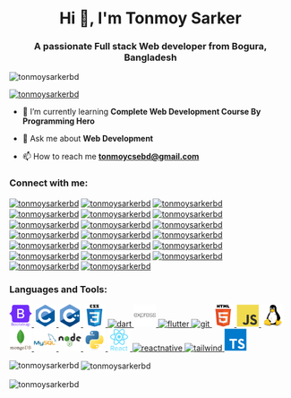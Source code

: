 <h1 align="center">Hi 👋, I'm Tonmoy Sarker</h1>
<h3 align="center">A passionate Full stack Web developer from Bogura, Bangladesh</h3>

<p align="left"> <img src="https://komarev.com/ghpvc/?username=tonmoysarkerbd&label=Profile%20views&color=0e75b6&style=flat" alt="tonmoysarkerbd" /> </p>

<p align="left"> <a href="https://github.com/ryo-ma/github-profile-trophy"><img src="https://github-profile-trophy.vercel.app/?username=tonmoysarkerbd" alt="tonmoysarkerbd" /></a> </p>

- 🌱 I’m currently learning **Complete Web Development Course By Programming Hero**

- 💬 Ask me about **Web Development**

- 📫 How to reach me **tonmoycsebd@gmail.com**

<h3 align="left">Connect with me:</h3>
<p align="left">
<a href="https://dev.to/tonmoysarkerbd" target="blank"><img align="center" src="https://raw.githubusercontent.com/rahuldkjain/github-profile-readme-generator/master/src/images/icons/Social/devto.svg" alt="tonmoysarkerbd" height="30" width="40" /></a>
<a href="https://twitter.com/tonmoysarkerbd" target="blank"><img align="center" src="https://raw.githubusercontent.com/rahuldkjain/github-profile-readme-generator/master/src/images/icons/Social/twitter.svg" alt="tonmoysarkerbd" height="30" width="40" /></a>
<a href="https://linkedin.com/in/tonmoysarkerbd" target="blank"><img align="center" src="https://raw.githubusercontent.com/rahuldkjain/github-profile-readme-generator/master/src/images/icons/Social/linked-in-alt.svg" alt="tonmoysarkerbd" height="30" width="40" /></a>
<a href="https://stackoverflow.com/users/tonmoysarkerbd" target="blank"><img align="center" src="https://raw.githubusercontent.com/rahuldkjain/github-profile-readme-generator/master/src/images/icons/Social/stack-overflow.svg" alt="tonmoysarkerbd" height="30" width="40" /></a>
<a href="https://codesandbox.com/tonmoysarkerbd" target="blank"><img align="center" src="https://raw.githubusercontent.com/rahuldkjain/github-profile-readme-generator/master/src/images/icons/Social/codesandbox.svg" alt="tonmoysarkerbd" height="30" width="40" /></a>
<a href="https://kaggle.com/tonmoysarkerbd" target="blank"><img align="center" src="https://raw.githubusercontent.com/rahuldkjain/github-profile-readme-generator/master/src/images/icons/Social/kaggle.svg" alt="tonmoysarkerbd" height="30" width="40" /></a>
<a href="https://fb.com/tonmoysarkerbd" target="blank"><img align="center" src="https://raw.githubusercontent.com/rahuldkjain/github-profile-readme-generator/master/src/images/icons/Social/facebook.svg" alt="tonmoysarkerbd" height="30" width="40" /></a>
<a href="https://instagram.com/tonmoysarkerbd" target="blank"><img align="center" src="https://raw.githubusercontent.com/rahuldkjain/github-profile-readme-generator/master/src/images/icons/Social/instagram.svg" alt="tonmoysarkerbd" height="30" width="40" /></a>
<a href="https://dribbble.com/tonmoysarkerbd" target="blank"><img align="center" src="https://raw.githubusercontent.com/rahuldkjain/github-profile-readme-generator/master/src/images/icons/Social/dribbble.svg" alt="tonmoysarkerbd" height="30" width="40" /></a>
<a href="https://www.behance.net/tonmoysarkerbd" target="blank"><img align="center" src="https://raw.githubusercontent.com/rahuldkjain/github-profile-readme-generator/master/src/images/icons/Social/behance.svg" alt="tonmoysarkerbd" height="30" width="40" /></a>
<a href="https://hashnode.com/tonmoysarkerbd" target="blank"><img align="center" src="https://raw.githubusercontent.com/rahuldkjain/github-profile-readme-generator/master/src/images/icons/Social/hashnode.svg" alt="tonmoysarkerbd" height="30" width="40" /></a>
<a href="https://medium.com/tonmoysarkerbd" target="blank"><img align="center" src="https://raw.githubusercontent.com/rahuldkjain/github-profile-readme-generator/master/src/images/icons/Social/medium.svg" alt="tonmoysarkerbd" height="30" width="40" /></a>
<a href="https://www.youtube.com/c/tonmoysarkerbd" target="blank"><img align="center" src="https://raw.githubusercontent.com/rahuldkjain/github-profile-readme-generator/master/src/images/icons/Social/youtube.svg" alt="tonmoysarkerbd" height="30" width="40" /></a>
<a href="https://www.codechef.com/users/tonmoysarkerbd" target="blank"><img align="center" src="https://cdn.jsdelivr.net/npm/simple-icons@3.1.0/icons/codechef.svg" alt="tonmoysarkerbd" height="30" width="40" /></a>
<a href="https://www.hackerrank.com/tonmoysarkerbd" target="blank"><img align="center" src="https://raw.githubusercontent.com/rahuldkjain/github-profile-readme-generator/master/src/images/icons/Social/hackerrank.svg" alt="tonmoysarkerbd" height="30" width="40" /></a>
<a href="https://codeforces.com/profile/tonmoysarkerbd" target="blank"><img align="center" src="https://raw.githubusercontent.com/rahuldkjain/github-profile-readme-generator/master/src/images/icons/Social/codeforces.svg" alt="tonmoysarkerbd" height="30" width="40" /></a>
<a href="https://www.leetcode.com/tonmoysarkerbd" target="blank"><img align="center" src="https://raw.githubusercontent.com/rahuldkjain/github-profile-readme-generator/master/src/images/icons/Social/leet-code.svg" alt="tonmoysarkerbd" height="30" width="40" /></a>
<a href="https://www.hackerearth.com/tonmoysarkerbd" target="blank"><img align="center" src="https://raw.githubusercontent.com/rahuldkjain/github-profile-readme-generator/master/src/images/icons/Social/hackerearth.svg" alt="tonmoysarkerbd" height="30" width="40" /></a>
<a href="https://www.topcoder.com/members/tonmoysarkerbd" target="blank"><img align="center" src="https://raw.githubusercontent.com/rahuldkjain/github-profile-readme-generator/master/src/images/icons/Social/topcoder.svg" alt="tonmoysarkerbd" height="30" width="40" /></a>
<a href="https://discord.gg/tonmoysarkerbd" target="blank"><img align="center" src="https://raw.githubusercontent.com/rahuldkjain/github-profile-readme-generator/master/src/images/icons/Social/discord.svg" alt="tonmoysarkerbd" height="30" width="40" /></a>
</p>

<h3 align="left">Languages and Tools:</h3>
<p align="left"> <a href="https://getbootstrap.com" target="_blank" rel="noreferrer"> <img src="https://raw.githubusercontent.com/devicons/devicon/master/icons/bootstrap/bootstrap-plain-wordmark.svg" alt="bootstrap" width="40" height="40"/> </a> <a href="https://www.cprogramming.com/" target="_blank" rel="noreferrer"> <img src="https://raw.githubusercontent.com/devicons/devicon/master/icons/c/c-original.svg" alt="c" width="40" height="40"/> </a> <a href="https://www.w3schools.com/cpp/" target="_blank" rel="noreferrer"> <img src="https://raw.githubusercontent.com/devicons/devicon/master/icons/cplusplus/cplusplus-original.svg" alt="cplusplus" width="40" height="40"/> </a> <a href="https://www.w3schools.com/css/" target="_blank" rel="noreferrer"> <img src="https://raw.githubusercontent.com/devicons/devicon/master/icons/css3/css3-original-wordmark.svg" alt="css3" width="40" height="40"/> </a> <a href="https://dart.dev" target="_blank" rel="noreferrer"> <img src="https://www.vectorlogo.zone/logos/dartlang/dartlang-icon.svg" alt="dart" width="40" height="40"/> </a> <a href="https://expressjs.com" target="_blank" rel="noreferrer"> <img src="https://raw.githubusercontent.com/devicons/devicon/master/icons/express/express-original-wordmark.svg" alt="express" width="40" height="40"/> </a> <a href="https://flutter.dev" target="_blank" rel="noreferrer"> <img src="https://www.vectorlogo.zone/logos/flutterio/flutterio-icon.svg" alt="flutter" width="40" height="40"/> </a> <a href="https://git-scm.com/" target="_blank" rel="noreferrer"> <img src="https://www.vectorlogo.zone/logos/git-scm/git-scm-icon.svg" alt="git" width="40" height="40"/> </a> <a href="https://www.w3.org/html/" target="_blank" rel="noreferrer"> <img src="https://raw.githubusercontent.com/devicons/devicon/master/icons/html5/html5-original-wordmark.svg" alt="html5" width="40" height="40"/> </a> <a href="https://developer.mozilla.org/en-US/docs/Web/JavaScript" target="_blank" rel="noreferrer"> <img src="https://raw.githubusercontent.com/devicons/devicon/master/icons/javascript/javascript-original.svg" alt="javascript" width="40" height="40"/> </a> <a href="https://www.linux.org/" target="_blank" rel="noreferrer"> <img src="https://raw.githubusercontent.com/devicons/devicon/master/icons/linux/linux-original.svg" alt="linux" width="40" height="40"/> </a> <a href="https://www.mongodb.com/" target="_blank" rel="noreferrer"> <img src="https://raw.githubusercontent.com/devicons/devicon/master/icons/mongodb/mongodb-original-wordmark.svg" alt="mongodb" width="40" height="40"/> </a> <a href="https://www.mysql.com/" target="_blank" rel="noreferrer"> <img src="https://raw.githubusercontent.com/devicons/devicon/master/icons/mysql/mysql-original-wordmark.svg" alt="mysql" width="40" height="40"/> </a> <a href="https://nodejs.org" target="_blank" rel="noreferrer"> <img src="https://raw.githubusercontent.com/devicons/devicon/master/icons/nodejs/nodejs-original-wordmark.svg" alt="nodejs" width="40" height="40"/> </a> <a href="https://www.python.org" target="_blank" rel="noreferrer"> <img src="https://raw.githubusercontent.com/devicons/devicon/master/icons/python/python-original.svg" alt="python" width="40" height="40"/> </a> <a href="https://reactjs.org/" target="_blank" rel="noreferrer"> <img src="https://raw.githubusercontent.com/devicons/devicon/master/icons/react/react-original-wordmark.svg" alt="react" width="40" height="40"/> </a> <a href="https://reactnative.dev/" target="_blank" rel="noreferrer"> <img src="https://reactnative.dev/img/header_logo.svg" alt="reactnative" width="40" height="40"/> </a> <a href="https://tailwindcss.com/" target="_blank" rel="noreferrer"> <img src="https://www.vectorlogo.zone/logos/tailwindcss/tailwindcss-icon.svg" alt="tailwind" width="40" height="40"/> </a> <a href="https://www.typescriptlang.org/" target="_blank" rel="noreferrer"> <img src="https://raw.githubusercontent.com/devicons/devicon/master/icons/typescript/typescript-original.svg" alt="typescript" width="40" height="40"/> </a> </p>

<p><img align="left" src="https://github-readme-stats.vercel.app/api/top-langs?username=tonmoysarkerbd&show_icons=true&locale=en&layout=compact" alt="tonmoysarkerbd" /></p>

<p>&nbsp;<img align="center" src="https://github-readme-stats.vercel.app/api?username=tonmoysarkerbd&show_icons=true&locale=en" alt="tonmoysarkerbd" /></p>

<p><img align="center" src="https://github-readme-streak-stats.herokuapp.com/?user=tonmoysarkerbd&" alt="tonmoysarkerbd" /></p>
